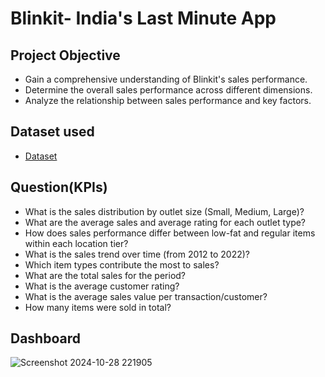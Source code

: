 # Blinkit- India's Last Minute App
 
## Project Objective

- Gain a comprehensive understanding of Blinkit's sales performance.
- Determine the overall sales performance across different dimensions.
- Analyze the relationship between sales performance and key factors.

## Dataset used
- <a href="https://github.com/vivekk00/Blinkit_Dashboard/blob/main/BlinkIT%20Grocery%20Data.xlsx"> Dataset </a>

## Question(KPIs)

- What is the sales distribution by outlet size (Small, Medium, Large)?
- What are the average sales and average rating for each outlet type?
- How does sales performance differ between low-fat and regular items within each location tier?
- What is the sales trend over time (from 2012 to 2022)?
- Which item types contribute the most to sales?
- What are the total sales for the period? 
- What is the average customer rating? 
- What is the average sales value per transaction/customer? 
- How many items were sold in total?

## Dashboard
![Screenshot 2024-10-28 221905](https://github.com/user-attachments/assets/b09b8c1a-0748-4a7d-83ab-a497be9afc6c)
